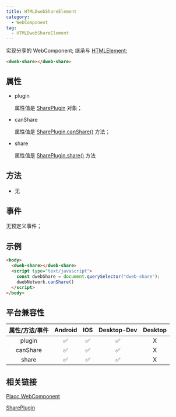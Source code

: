 ```yaml
---
title: HTMLDwebShareElement
category:
  - WebComponent 
tag:
  - HTMLDwebShareElement
---
```


实现分享的 WebComponent;
继承与 [HTMLElement](https://developer.mozilla.org/zh-CN/docs/Web/API/HTMLElement);


```html
<dweb-share></dweb-share>
```

## 属性

  - plugin

    属性值是 [SharePlugin](../../plugin/share/index.md) 对象；

  - canShare

    属性值是 [SharePlugin.canShare()](../../plugin/share/can-share.md) 方法；

  - share

    属性值是 [SharePlugin.share()](../../plugin/share/share.md) 方法

## 方法

  - 无

## 事件

  无预定义事件；

## 示例
  ```html
  <body>
    <dweb-share></dweb-share>
    <script type="text/javascript">
      const dwebShare = document.querySelector("dweb-share");
      dwebNetwork.canShare()
    </script>
  </body>
  ```

## 平台兼容性

  | 属性/方法/事件 | Android | IOS | Desktop-Dev | Desktop |
  |:------------:|:-------:|:---:|:-----------:|:-------:|
  | plugin       | ✅      | ✅  | ✅           | X       |
  | canShare     | ✅      | ✅  | ✅          | X       |
  | share        | ✅      | ✅  | ✅          | X       |

## 相关链接

   [Plaoc WebComponent](../index.md)

  [SharePlugin](../../plugin/share/index.md)


